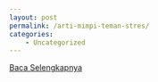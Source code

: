 ```yaml
---
layout: post
permalink: /arti-mimpi-teman-stres/
categories:
    - Uncategorized
---
```


[Baca Selengkapnya](/04)